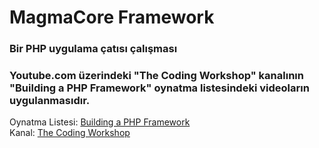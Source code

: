 # MagmaCore Framework
### Bir PHP uygulama çatısı çalışması
### Youtube.com üzerindeki "The Coding Workshop" kanalının "Building a PHP Framework" oynatma listesindeki videoların uygulanmasıdır.

Oynatma Listesi: <a href="https://www.youtube.com/playlist?list=PLrI30HOZGqwMRT9DkE70VavuXVImwN4YF">Building a PHP Framework</a>
<br>
Kanal: <a href="https://www.youtube.com/channel/UCnKo-6UsfICnhnpa_0lqeaQ">The Coding Workshop</a>